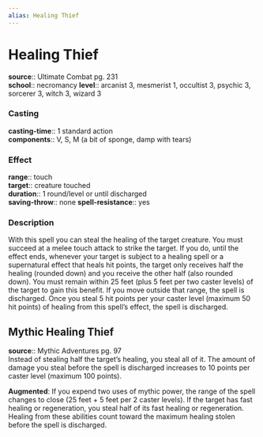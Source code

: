 ```yaml
---
alias: Healing Thief
---
```


# Healing Thief 

**source**:: Ultimate Combat pg. 231  
**school**:: necromancy
**level**:: arcanist 3, mesmerist 1, occultist 3, psychic 3, sorcerer 3, witch 3, wizard 3

### Casting 

**casting-time**:: 1 standard action  
**components**:: V, S, M (a bit of sponge, damp with tears)

### Effect 

**range**:: touch  
**target**:: creature touched  
**duration**:: 1 round/level or until discharged  
**saving-throw**:: none
**spell-resistance**:: yes

### Description 

With this spell you can steal the healing of the target creature. You must succeed at a melee touch attack to strike the target. If you do, until the effect ends, whenever your target is subject to a healing spell or a supernatural effect that heals hit points, the target only receives half the healing (rounded down) and you receive the other half (also rounded down). You must remain within 25 feet (plus 5 feet per two caster levels) of the target to gain this benefit. If you move outside that range, the spell is discharged. Once you steal 5 hit points per your caster level (maximum 50 hit points) of healing from this spell’s effect, the spell is discharged.

## Mythic Healing Thief 

**source**:: Mythic Adventures pg. 97  
Instead of stealing half the target’s healing, you steal all of it. The amount of damage you steal before the spell is discharged increases to 10 points per caster level (maximum 100 points).  
  
**Augmented**: If you expend two uses of mythic power, the range of the spell changes to close (25 feet + 5 feet per 2 caster levels). If the target has fast healing or regeneration, you steal half of its fast healing or regeneration. Healing from these abilities count toward the maximum healing stolen before the spell is discharged.
